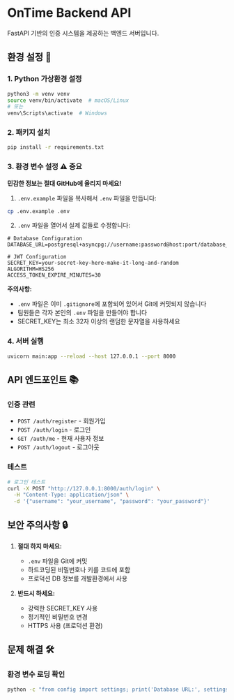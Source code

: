 # OnTime Backend API

FastAPI 기반의 인증 시스템을 제공하는 백엔드 서버입니다.

## 환경 설정 🔧

### 1. Python 가상환경 설정
```bash
python3 -m venv venv
source venv/bin/activate  # macOS/Linux
# 또는
venv\Scripts\activate  # Windows
```

### 2. 패키지 설치
```bash
pip install -r requirements.txt
```

### 3. 환경 변수 설정 ⚠️ **중요**
**민감한 정보는 절대 GitHub에 올리지 마세요!**

1. `.env.example` 파일을 복사해서 `.env` 파일을 만듭니다:
```bash
cp .env.example .env
```

2. `.env` 파일을 열어서 실제 값들로 수정합니다:
```env
# Database Configuration
DATABASE_URL=postgresql+asyncpg://username:password@host:port/database_name

# JWT Configuration  
SECRET_KEY=your-secret-key-here-make-it-long-and-random
ALGORITHM=HS256
ACCESS_TOKEN_EXPIRE_MINUTES=30
```

**주의사항:**
- `.env` 파일은 이미 `.gitignore`에 포함되어 있어서 Git에 커밋되지 않습니다
- 팀원들은 각자 본인의 `.env` 파일을 만들어야 합니다
- SECRET_KEY는 최소 32자 이상의 랜덤한 문자열을 사용하세요

### 4. 서버 실행
```bash
uvicorn main:app --reload --host 127.0.0.1 --port 8000
```

## API 엔드포인트 📚

### 인증 관련
- `POST /auth/register` - 회원가입
- `POST /auth/login` - 로그인
- `GET /auth/me` - 현재 사용자 정보
- `POST /auth/logout` - 로그아웃

### 테스트
```bash
# 로그인 테스트
curl -X POST "http://127.0.0.1:8000/auth/login" \
  -H "Content-Type: application/json" \
  -d '{"username": "your_username", "password": "your_password"}'
```

## 보안 주의사항 🔒

1. **절대 하지 마세요:**
   - `.env` 파일을 Git에 커밋
   - 하드코딩된 비밀번호나 키를 코드에 포함
   - 프로덕션 DB 정보를 개발환경에서 사용

2. **반드시 하세요:**
   - 강력한 SECRET_KEY 사용
   - 정기적인 비밀번호 변경
   - HTTPS 사용 (프로덕션 환경)

## 문제 해결 🛠️

### 환경 변수 로딩 확인
```bash
python -c "from config import settings; print('Database URL:', settings.database_url[:30] + '...'); print('Secret Key Length:', len(settings.secret_key))"
``` 